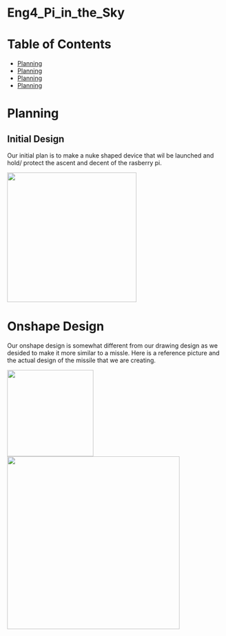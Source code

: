 # Eng4_Pi_in_the_Sky

# Table of Contents

* [Planning](#Planning)
* [Planning](#Planning)
* [Planning](#Planning)
* [Planning](#Planning)




# Planning

## Initial Design
Our initial plan is to make a nuke shaped device that wil be launched and hold/ protect the ascent and decent of the rasberry pi.

<img src="https://user-images.githubusercontent.com/71342195/204313376-51ca5328-9db9-49df-b2a6-f57427667dd3.png" width="300px">

# Onshape Design
Our onshape design is somewhat different from our drawing design as we desided to make it more similar to a missle.
Here is a reference picture and the actual design of the missile that we are creating.

<img src="https://user-images.githubusercontent.com/71342195/204315696-83aefc91-d7c2-400f-9384-0ba7efb19afa.png" width="200px"><img src="https://user-images.githubusercontent.com/71342195/204319456-e632d12b-2841-421b-b828-0732915cac08.png" width="400px">


